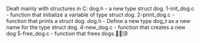 Dealt mainly with structures in C:
dog.h - a new type struct dog. 
1-init_dog.c - function that initialize a variable of type struct dog.
2-print_dog.c -  function that prints a struct dog.
dog.h - Define a new type dog_t as a new name for the type struct dog.
4-new_dog.c - function that creates a new dog
5-free_dog.c - function that frees dogs.[B
